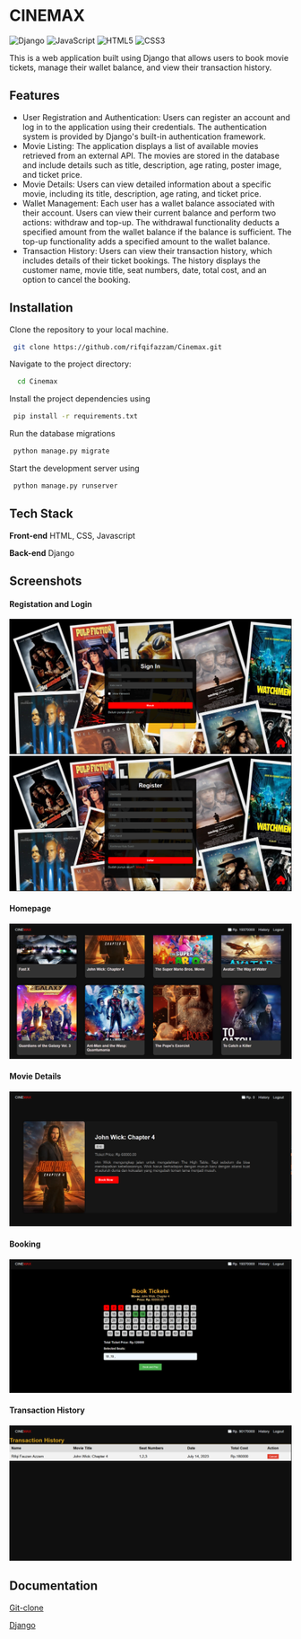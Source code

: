 
# CINEMAX

![Django](https://img.shields.io/badge/django-%23092E20.svg?style=for-the-badge&logo=django&logoColor=white)
![JavaScript](https://img.shields.io/badge/javascript-%23323330.svg?style=for-the-badge&logo=javascript&logoColor=%23F7DF1E)
![HTML5](https://img.shields.io/badge/html5-%23E34F26.svg?style=for-the-badge&logo=html5&logoColor=white)
![CSS3](https://img.shields.io/badge/css3-%231572B6.svg?style=for-the-badge&logo=css3&logoColor=white)

This is a web application built using Django that allows users to book movie tickets, manage their wallet balance, and view their transaction history.
## Features

- User Registration and Authentication: Users can register an account and log in to the application using their credentials. The authentication system is provided by Django's built-in authentication framework.
- Movie Listing: The application displays a list of available movies retrieved from an external API. The movies are stored in the database and include details such as title, description, age rating, poster image, and ticket price.
- Movie Details: Users can view detailed information about a specific movie, including its title, description, age rating, and ticket price.
- Wallet Management: Each user has a wallet balance associated with their account. Users can view their current balance and perform two actions: withdraw and top-up. The withdrawal functionality deducts a specified amount from the wallet balance if the balance is sufficient. The top-up functionality adds a specified amount to the wallet balance.
- Transaction History: Users can view their transaction history, which includes details of their ticket bookings. The history displays the customer name, movie title, seat numbers, date, total cost, and an option to cancel the booking.


## Installation

Clone the repository to your local machine.
```bash
 git clone https://github.com/rifqifazzam/Cinemax.git
```
Navigate to the project directory:
```bash
  cd Cinemax
```

Install the project dependencies using
```bash
 pip install -r requirements.txt
```

Run the database migrations 
```bash
 python manage.py migrate
```

Start the development server using
```bash
 python manage.py runserver
```
## Tech Stack

**Front-end** HTML, CSS, Javascript

**Back-end** Django

## Screenshots

<!-- add image docum -->
<!-- get from screenshot folder -->
#### Registation and Login
<img src="Screenshot/Sign-in.png">
<img src="Screenshot/Register.png">

#### Homepage
<img src="Screenshot/Homepage.png">

#### Movie Details
<img src="Screenshot/Movie-details.png">

#### Booking
<img src="Screenshot/Booking.png">

#### Transaction History
<img src="Screenshot/History.png">



## Documentation

[Git-clone](https://docs.github.com/en/repositories/creating-and-managing-repositories/cloning-a-repository)

[Django](https://docs.djangoproject.com/en/4.2/)
